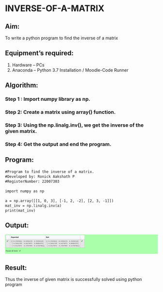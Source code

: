 # INVERSE-OF-A-MATRIX
## Aim:
To write a python program to find the inverse of a matrix
## Equipment’s required:
1. 	Hardware – PCs
2. 	Anaconda – Python 3.7 Installation / Moodle-Code Runner
## Algorithm:
### Step 1 : Import numpy library as np.
### Step 2: Create a matrix using array() function.
### Step 3: Using the np.linalg.inv(), we get the inverse of the given matrix.
### Step 4: Get the output and end the program.

## Program:
```
#Program to find the inverse of a matrix.
#Developed by: Ronick Aakshath P
#RegisterNumber: 22007303

import numpy as np

a = np.array([[1, 0, 3], [-1, 2, -2], [2, 3, -1]])
mat_inv = np.linalg.inv(a)
print(mat_inv)
```
## Output:
![output](inv_mat_output.png)
## Result:
Thus the inverse of given matrix is successfully solved using python program
